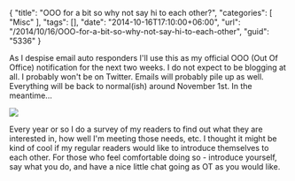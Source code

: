 {
	"title": "OOO for a bit so why not say hi to each other?",
	"categories": [
		"Misc"
	],
	"tags": [],
	"date": "2014-10-16T17:10:00+06:00",
	"url": "/2014/10/16/OOO-for-a-bit-so-why-not-say-hi-to-each-other",
	"guid": "5336"
}

<p>
As I despise email auto responders I'll use this as my official OOO (Out Of Office) notification for the next two weeks. I do not expect to be blogging at all. I probably won't be on Twitter. Emails will probably pile up as well. Everything will be back to normal(ish) around November 1st. In the meantime...
</p>
<!--more-->
<p>
<img src="http://static.raymondcamden.com/images/coffeetalk.jpg" />
</p>

<p>
Every year or so I do a survey of my readers to find out what they are interested in, how well I'm meeting those needs, etc. I thought it might be kind of cool if my regular readers would like to introduce themselves to each other. For those who feel comfortable doing so - introduce yourself, say what you do, and have a nice little chat going as OT as you would like. 
</p>